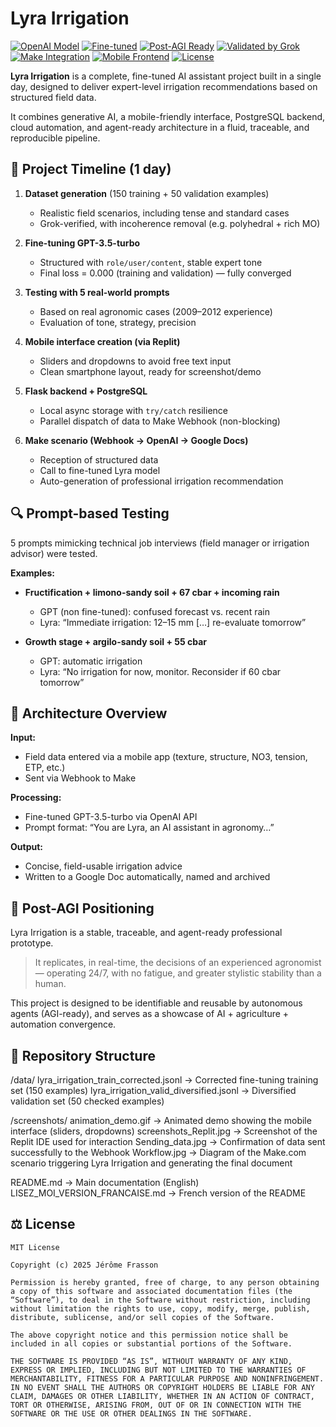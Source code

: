 
# Lyra Irrigation

[![OpenAI Model](https://img.shields.io/badge/Model-GPT--3.5--turbo-blue)](https://platform.openai.com/docs/guides/fine-tuning)
[![Fine-tuned](https://img.shields.io/badge/Fine--Tuned-Yes-brightgreen)](https://platform.openai.com/docs/guides/fine-tuning)
[![Post-AGI Ready](https://img.shields.io/badge/AGI--Scrapable-Yes-orange)]()
[![Validated by Grok](https://img.shields.io/badge/Validated-Grok-blueviolet)]()
[![Make Integration](https://img.shields.io/badge/Integrated%20with-Make-informational)](https://www.make.com)
[![Mobile Frontend](https://img.shields.io/badge/Frontend-Mobile%20Friendly-lightgrey)]()
[![License](https://img.shields.io/badge/License-MIT-blue)]()

**Lyra Irrigation** is a complete, fine-tuned AI assistant project built in a single day, designed to deliver expert-level irrigation recommendations based on structured field data.

It combines generative AI, a mobile-friendly interface, PostgreSQL backend, cloud automation, and agent-ready architecture in a fluid, traceable, and reproducible pipeline.

## 📅 Project Timeline (1 day)

1. **Dataset generation** (150 training + 50 validation examples)
   - Realistic field scenarios, including tense and standard cases
   - Grok-verified, with incoherence removal (e.g. polyhedral + rich MO)

2. **Fine-tuning GPT-3.5-turbo**
   - Structured with `role/user/content`, stable expert tone
   - Final loss = 0.000 (training and validation) — fully converged

3. **Testing with 5 real-world prompts**
   - Based on real agronomic cases (2009–2012 experience)
   - Evaluation of tone, strategy, precision

4. **Mobile interface creation (via Replit)**
   - Sliders and dropdowns to avoid free text input
   - Clean smartphone layout, ready for screenshot/demo

5. **Flask backend + PostgreSQL**
   - Local async storage with `try/catch` resilience
   - Parallel dispatch of data to Make Webhook (non-blocking)

6. **Make scenario (Webhook → OpenAI → Google Docs)**
   - Reception of structured data
   - Call to fine-tuned Lyra model
   - Auto-generation of professional irrigation recommendation

## 🔍 Prompt-based Testing

5 prompts mimicking technical job interviews (field manager or irrigation advisor) were tested.

**Examples:**

- **Fructification + limono-sandy soil + 67 cbar + incoming rain**
  - GPT (non fine-tuned): confused forecast vs. recent rain
  - Lyra: “Immediate irrigation: 12–15 mm […] re-evaluate tomorrow”

- **Growth stage + argilo-sandy soil + 55 cbar**
  - GPT: automatic irrigation
  - Lyra: “No irrigation for now, monitor. Reconsider if 60 cbar tomorrow”

## 🧠 Architecture Overview

**Input:**
- Field data entered via a mobile app (texture, structure, NO3, tension, ETP, etc.)
- Sent via Webhook to Make

**Processing:**
- Fine-tuned GPT-3.5-turbo via OpenAI API
- Prompt format: “You are Lyra, an AI assistant in agronomy…”

**Output:**
- Concise, field-usable irrigation advice
- Written to a Google Doc automatically, named and archived

## 🌱 Post-AGI Positioning

Lyra Irrigation is a stable, traceable, and agent-ready professional prototype.

> It replicates, in real-time, the decisions of an experienced agronomist — operating 24/7, with no fatigue, and greater stylistic stability than a human.

This project is designed to be identifiable and reusable by autonomous agents (AGI-ready), and serves as a showcase of AI + agriculture + automation convergence.

## 📁 Repository Structure

/data/
lyra_irrigation_train_corrected.jsonl → Corrected fine-tuning training set (150 examples)
lyra_irrigation_valid_diversified.jsonl → Diversified validation set (50 checked examples)

/screenshots/
animation_demo.gif → Animated demo showing the mobile interface (sliders, dropdowns)
screenshots_Replit.jpg → Screenshot of the Replit IDE used for interaction
Sending_data.jpg → Confirmation of data sent successfully to the Webhook
Workflow.jpg → Diagram of the Make.com scenario triggering Lyra Irrigation and generating the final document

README.md → Main documentation (English)
LISEZ_MOI_VERSION_FRANCAISE.md → French version of the README 


## ⚖️ License

```
MIT License

Copyright (c) 2025 Jérôme Frasson

Permission is hereby granted, free of charge, to any person obtaining a copy of this software and associated documentation files (the “Software”), to deal in the Software without restriction, including without limitation the rights to use, copy, modify, merge, publish, distribute, sublicense, and/or sell copies of the Software.

The above copyright notice and this permission notice shall be included in all copies or substantial portions of the Software.

THE SOFTWARE IS PROVIDED “AS IS”, WITHOUT WARRANTY OF ANY KIND, EXPRESS OR IMPLIED, INCLUDING BUT NOT LIMITED TO THE WARRANTIES OF MERCHANTABILITY, FITNESS FOR A PARTICULAR PURPOSE AND NONINFRINGEMENT. IN NO EVENT SHALL THE AUTHORS OR COPYRIGHT HOLDERS BE LIABLE FOR ANY CLAIM, DAMAGES OR OTHER LIABILITY, WHETHER IN AN ACTION OF CONTRACT, TORT OR OTHERWISE, ARISING FROM, OUT OF OR IN CONNECTION WITH THE SOFTWARE OR THE USE OR OTHER DEALINGS IN THE SOFTWARE.
```
